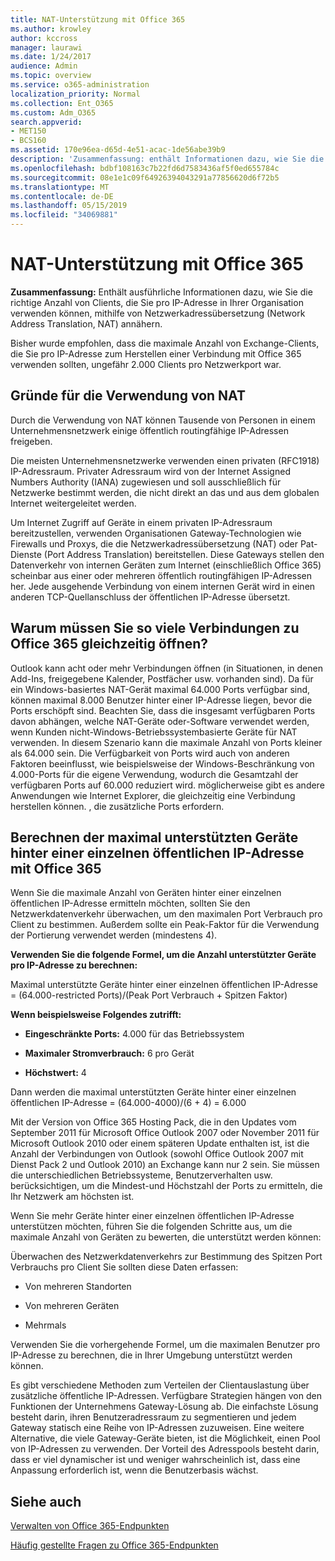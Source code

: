 ```yaml
---
title: NAT-Unterstützung mit Office 365
ms.author: krowley
author: kccross
manager: laurawi
ms.date: 1/24/2017
audience: Admin
ms.topic: overview
ms.service: o365-administration
localization_priority: Normal
ms.collection: Ent_O365
ms.custom: Adm_O365
search.appverid:
- MET150
- BCS160
ms.assetid: 170e96ea-d65d-4e51-acac-1de56abe39b9
description: 'Zusammenfassung: enthält Informationen dazu, wie Sie die korrekte Anzahl von Clients, die Sie pro IP-Adresse in Ihrer Organisation verwenden können, mithilfe von Netzwerkadressübersetzung (Network Address Translation, NAT) annähern.'
ms.openlocfilehash: bdbf108163c7b22fd6d7583436af5f0ed655784c
ms.sourcegitcommit: 08e1e1c09f64926394043291a77856620d6f72b5
ms.translationtype: MT
ms.contentlocale: de-DE
ms.lasthandoff: 05/15/2019
ms.locfileid: "34069881"
---
```

# <a name="nat-support-with-office-365"></a>NAT-Unterstützung mit Office 365

 **Zusammenfassung:** Enthält ausführliche Informationen dazu, wie Sie die richtige Anzahl von Clients, die Sie pro IP-Adresse in Ihrer Organisation verwenden können, mithilfe von Netzwerkadressübersetzung (Network Address Translation, NAT) annähern. 
  
Bisher wurde empfohlen, dass die maximale Anzahl von Exchange-Clients, die Sie pro IP-Adresse zum Herstellen einer Verbindung mit Office 365 verwenden sollten, ungefähr 2.000 Clients pro Netzwerkport war.
  
## <a name="why-use-nat"></a>Gründe für die Verwendung von NAT

Durch die Verwendung von NAT können Tausende von Personen in einem Unternehmensnetzwerk einige öffentlich routingfähige IP-Adressen freigeben.
  
Die meisten Unternehmensnetzwerke verwenden einen privaten (RFC1918) IP-Adressraum. Privater Adressraum wird von der Internet Assigned Numbers Authority (IANA) zugewiesen und soll ausschließlich für Netzwerke bestimmt werden, die nicht direkt an das und aus dem globalen Internet weitergeleitet werden.
  
Um Internet Zugriff auf Geräte in einem privaten IP-Adressraum bereitzustellen, verwenden Organisationen Gateway-Technologien wie Firewalls und Proxys, die die Netzwerkadressübersetzung (NAT) oder Pat-Dienste (Port Address Translation) bereitstellen. Diese Gateways stellen den Datenverkehr von internen Geräten zum Internet (einschließlich Office 365) scheinbar aus einer oder mehreren öffentlich routingfähigen IP-Adressen her. Jede ausgehende Verbindung von einem internen Gerät wird in einen anderen TCP-Quellanschluss der öffentlichen IP-Adresse übersetzt. 
  
## <a name="why-do-you-need-to-have-so-many-connections-open-to-office-365-at-the-same-time"></a>Warum müssen Sie so viele Verbindungen zu Office 365 gleichzeitig öffnen?

Outlook kann acht oder mehr Verbindungen öffnen (in Situationen, in denen Add-Ins, freigegebene Kalender, Postfächer usw. vorhanden sind). Da für ein Windows-basiertes NAT-Gerät maximal 64.000 Ports verfügbar sind, können maximal 8.000 Benutzer hinter einer IP-Adresse liegen, bevor die Ports erschöpft sind. Beachten Sie, dass die insgesamt verfügbaren Ports davon abhängen, welche NAT-Geräte oder-Software verwendet werden, wenn Kunden nicht-Windows-Betriebssystembasierte Geräte für NAT verwenden. In diesem Szenario kann die maximale Anzahl von Ports kleiner als 64.000 sein. Die Verfügbarkeit von Ports wird auch von anderen Faktoren beeinflusst, wie beispielsweise der Windows-Beschränkung von 4.000-Ports für die eigene Verwendung, wodurch die Gesamtzahl der verfügbaren Ports auf 60.000 reduziert wird. möglicherweise gibt es andere Anwendungen wie Internet Explorer, die gleichzeitig eine Verbindung herstellen können. , die zusätzliche Ports erfordern.
  
## <a name="calculating-maximum-supported-devices-behind-a-single-public-ip-address-with-office-365"></a>Berechnen der maximal unterstützten Geräte hinter einer einzelnen öffentlichen IP-Adresse mit Office 365

Wenn Sie die maximale Anzahl von Geräten hinter einer einzelnen öffentlichen IP-Adresse ermitteln möchten, sollten Sie den Netzwerkdatenverkehr überwachen, um den maximalen Port Verbrauch pro Client zu bestimmen. Außerdem sollte ein Peak-Faktor für die Verwendung der Portierung verwendet werden (mindestens 4). 
  
 **Verwenden Sie die folgende Formel, um die Anzahl unterstützter Geräte pro IP-Adresse zu berechnen:**
  
Maximal unterstützte Geräte hinter einer einzelnen öffentlichen IP-Adresse = (64.000-restricted Ports)/(Peak Port Verbrauch + Spitzen Faktor)
  
 **Wenn beispielsweise Folgendes zutrifft:**
  
- **Eingeschränkte Ports:** 4.000 für das Betriebssystem 
    
- **Maximaler Stromverbrauch:** 6 pro Gerät 
    
- **Höchstwert:** 4 
    
Dann werden die maximal unterstützten Geräte hinter einer einzelnen öffentlichen IP-Adresse = (64.000-4000)/(6 + 4) = 6.000
  
Mit der Version von Office 365 Hosting Pack, die in den Updates vom September 2011 für Microsoft Office Outlook 2007 oder November 2011 für Microsoft Outlook 2010 oder einem späteren Update enthalten ist, ist die Anzahl der Verbindungen von Outlook (sowohl Office Outlook 2007 mit Dienst Pack 2 und Outlook 2010) an Exchange kann nur 2 sein. Sie müssen die unterschiedlichen Betriebssysteme, Benutzerverhalten usw. berücksichtigen, um die Mindest-und Höchstzahl der Ports zu ermitteln, die Ihr Netzwerk am höchsten ist.
  
Wenn Sie mehr Geräte hinter einer einzelnen öffentlichen IP-Adresse unterstützen möchten, führen Sie die folgenden Schritte aus, um die maximale Anzahl von Geräten zu bewerten, die unterstützt werden können:
  
Überwachen des Netzwerkdatenverkehrs zur Bestimmung des Spitzen Port Verbrauchs pro Client Sie sollten diese Daten erfassen:
  
- Von mehreren Standorten
    
- Von mehreren Geräten
    
- Mehrmals
    
Verwenden Sie die vorhergehende Formel, um die maximalen Benutzer pro IP-Adresse zu berechnen, die in Ihrer Umgebung unterstützt werden können.
  
Es gibt verschiedene Methoden zum Verteilen der Clientauslastung über zusätzliche öffentliche IP-Adressen. Verfügbare Strategien hängen von den Funktionen der Unternehmens Gateway-Lösung ab. Die einfachste Lösung besteht darin, ihren Benutzeradressraum zu segmentieren und jedem Gateway statisch eine Reihe von IP-Adressen zuzuweisen. Eine weitere Alternative, die viele Gateway-Geräte bieten, ist die Möglichkeit, einen Pool von IP-Adressen zu verwenden. Der Vorteil des Adresspools besteht darin, dass er viel dynamischer ist und weniger wahrscheinlich ist, dass eine Anpassung erforderlich ist, wenn die Benutzerbasis wächst.
  
## <a name="see-also"></a>Siehe auch

[Verwalten von Office 365-Endpunkten](https://support.office.com/article/99cab9d4-ef59-4207-9f2b-3728eb46bf9a)
  
[Häufig gestellte Fragen zu Office 365-Endpunkten](https://support.office.com/article/d4088321-1c89-4b96-9c99-54c75cae2e6d)

